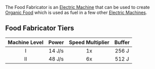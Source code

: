 The Food Fabricator is an [Electric Machine](https://github.com/Slimefun/Slimefun4/wiki/Electric-Machines) that can be used to create [Organic Food](https://github.com/Slimefun/Slimefun4/wiki/Miscellaneous-Items) which is used as fuel in a few other [Electric Machines](https://github.com/Slimefun/Slimefun4/wiki/Electric-Machines).

## Food Fabricator Tiers

| Machine Level | Power  | Speed Multiplier | Buffer |
|:-------------:|:------:|:----------------:|:------:|
|       I       | 14 J/s |        1x        | 256 J  |
|      II       | 48 J/s |        6x        | 512 J  |